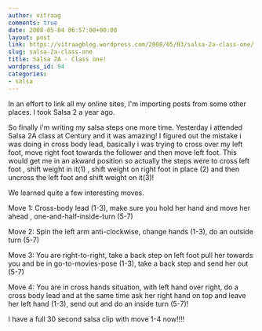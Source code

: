 ```yaml
---
author: vitraag
comments: true
date: 2008-05-04 06:57:00+00:00
layout: post
link: https://vitraagblog.wordpress.com/2008/05/03/salsa-2a-class-one/
slug: salsa-2a-class-one
title: Salsa 2A - Class one!
wordpress_id: 94
categories:
- salsa
---
```


In an effort to link all my online sites, I'm importing posts from some other places. I took Salsa 2 a year ago.  


  
So finally i'm writing my salsa steps one more time. Yesterday i attended Salsa 2A class at Century and it was amazing! I figured out the mistake i was doing in cross body lead, basically i was trying to cross over my left foot, move right foot towards the follower and then move left foot. This would get me in an akward position so actually the steps were to cross left foot , shift weight in it(1) , shift weight on right foot in place (2) and then uncross the left foot and shift weight on it(3)!

We learned quite a few interesting moves.

Move 1: Cross-body lead (1-3),  make sure you hold her hand and move her ahead , one-and-half-inside-turn (5-7)

Move 2: Spin the left arm anti-clockwise, change hands (1-3), do an outside turn (5-7)

Move 3: You are right-to-right, take a back step on left foot pull her towards you and be in go-to-movies-pose (1-3), take a back step and send her out (5-7)

Move 4: You are in cross hands situation, with left hand over right, do a cross body lead and at the same time ask her right hand on top and leave her left hand (1-3), send out and do an inside turn (5-7)!

I have a full 30 second salsa clip with move 1-4 now!!!!
